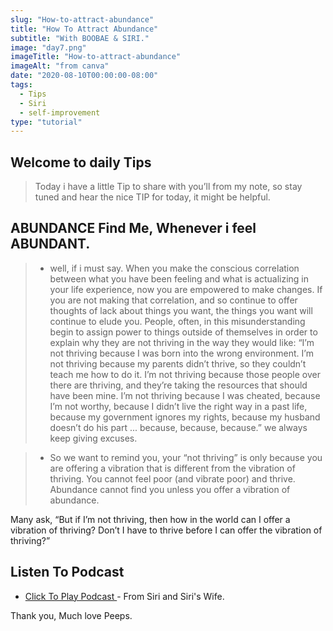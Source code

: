 ```yaml
---
slug: "How-to-attract-abundance"
title: "How To Attract Abundance"
subtitle: "With BOOBAE & SIRI."
image: "day7.png"
imageTitle: "How-to-attract-abundance"
imageAlt: "from canva"
date: "2020-08-10T00:00:00-08:00"
tags:
  - Tips
  - Siri
  - self-improvement
type: "tutorial"
---
```


## Welcome to daily Tips

> Today i have a little Tip to share with you’ll from my note, so stay tuned and hear the nice TIP for today, it might be helpful.

## ABUNDANCE Find Me, Whenever i feel ABUNDANT.

> - well, if i must say.
>   When you make the conscious correlation between what you have been feeling and what is actualizing in your life experience, now you are empowered to make changes. If you are not making that correlation, and so continue to offer thoughts of lack about things you want, the things you want will continue to elude you.
>   People, often, in this misunderstanding begin to assign power to things outside of themselves in order to explain why they are not thriving in the way they would like: “I’m not thriving because I was born into the wrong environment. I’m not thriving because my parents didn’t thrive, so they couldn’t teach me how to do it. I’m not thriving because those people over there are thriving, and they’re taking the resources that should have been mine. I’m not thriving because I was cheated, because I’m not worthy, because I didn’t live the right way in a past life, because my government ignores my rights, because my husband doesn’t do his part ... because, because, because.” we always keep giving excuses.

> - So we want to remind you, your “not thriving” is only because you are offering a vibration that is different from the vibration of thriving. You cannot feel poor (and vibrate poor) and thrive. Abundance cannot find you unless you offer a vibration of abundance.

Many ask, “But if I’m not thriving, then how in the world can I offer a vibration of thriving?
Don’t I have to thrive before I can offer the vibration of thriving?”

## Listen To Podcast

- [ Click To Play Podcast ](https://anchor.fm/boobaeblog/episodes/HOW-TO-ATTRACT-ABUNDANCE-ehud19) - From Siri and Siri's Wife.

Thank you, Much love Peeps.
